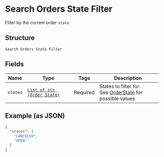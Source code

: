
# Search Orders State Filter

Filter by the current order `state`.

## Structure

`Search Orders State Filter`

## Fields

| Name | Type | Tags | Description |
|  --- | --- | --- | --- |
| `states` | [`List of str (Order State)`](/doc/models/order-state.md) | Required | States to filter for.<br>See [OrderState](#type-orderstate) for possible values |

## Example (as JSON)

```json
{
  "states": [
    "CANCELED",
    "OPEN"
  ]
}
```

